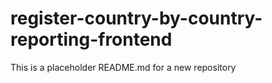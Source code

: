 
# register-country-by-country-reporting-frontend

This is a placeholder README.md for a new repository